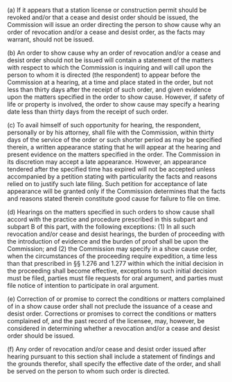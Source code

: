(a) If it appears that a station license or construction permit should be revoked and/or that a cease and desist order should be issued, the Commission will issue an order directing the person to show cause why an order of revocation and/or a cease and desist order, as the facts may warrant, should not be issued.

(b) An order to show cause why an order of revocation and/or a cease and desist order should not be issued will contain a statement of the matters with respect to which the Commission is inquiring and will call upon the person to whom it is directed (the respondent) to appear before the Commission at a hearing, at a time and place stated in the order, but not less than thirty days after the receipt of such order, and given evidence upon the matters specified in the order to show cause. However, if safety of life or property is involved, the order to show cause may specify a hearing date less than thirty days from the receipt of such order.

(c) To avail himself of such opportunity for hearing, the respondent, personally or by his attorney, shall file with the Commission, within thirty days of the service of the order or such shorter period as may be specified therein, a written appearance stating that he will appear at the hearing and present evidence on the matters specified in the order. The Commission in its discretion may accept a late appearance. However, an appearance tendered after the specified time has expired will not be accepted unless accompanied by a petition stating with particularity the facts and reasons relied on to justify such late filing. Such petition for acceptance of late appearance will be granted only if the Commission determines that the facts and reasons stated therein constitute good cause for failure to file on time.

(d) Hearings on the matters specified in such orders to show cause shall accord with the practice and procedure prescribed in this subpart and subpart B of this part, with the following exceptions: (1) In all such revocation and/or cease and desist hearings, the burden of proceeding with the introduction of evidence and the burden of proof shall be upon the Commission; and (2) the Commission may specify in a show cause order, when the circumstances of the proceeding require expedition, a time less than that prescribed in §§ 1.276 and 1.277 within which the initial decision in the proceeding shall become effective, exceptions to such initial decision must be filed, parties must file requests for oral argument, and parties must file notice of intention to participate in oral argument.

(e) Correction of or promise to correct the conditions or matters complained of in a show cause order shall not preclude the issuance of a cease and desist order. Corrections or promises to correct the conditions or matters complained of, and the past record of the licensee, may, however, be considered in determining whether a revocation and/or a cease and desist order should be issued.

(f) Any order of revocation and/or cease and desist order issued after hearing pursuant to this section shall include a statement of findings and the grounds therefor, shall specify the effective date of the order, and shall be served on the person to whom such order is directed.

